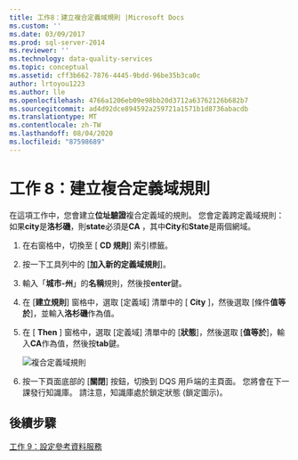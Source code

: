 ```yaml
---
title: 工作8：建立複合定義域規則 |Microsoft Docs
ms.custom: ''
ms.date: 03/09/2017
ms.prod: sql-server-2014
ms.reviewer: ''
ms.technology: data-quality-services
ms.topic: conceptual
ms.assetid: cff3b662-7876-4445-9bdd-96be35b3ca0c
author: lrtoyou1223
ms.author: lle
ms.openlocfilehash: 4766a1206eb09e98bb20d3712a63762126b682b7
ms.sourcegitcommit: ad4d92dce894592a259721a1571b1d8736abacdb
ms.translationtype: MT
ms.contentlocale: zh-TW
ms.lasthandoff: 08/04/2020
ms.locfileid: "87598689"
---
```

# <a name="task-8-creating-a-composite-domain-rule"></a>工作 8：建立複合定義域規則
  在這項工作中，您會建立**位址驗證**複合定義域的規則。 您會定義跨定義域規則：如果**city**是**洛杉磯**，則**state**必須是**CA** ，其中**City**和**State**是兩個網域。  
  
1.  在右窗格中，切換至 [ **CD 規則**] 索引標籤。  
  
2.  按一下工具列中的 [**加入新的定義域規則**]。  
  
3.  輸入「**城市-州**」的**名稱**規則，然後按**enter**鍵。  
  
4.  在 [**建立規則**] 窗格中，選取 [定義域] 清單中的 [ **City** ]，然後選取 [條件**值等於**]，並輸入**洛杉磯**作為值。  
  
5.  在 [ **Then** ] 窗格中，選取 [定義域] 清單中的 [**狀態**]，然後選取 [**值等於**]，輸入**CA**作為值，然後按**tab**鍵。  
  
     ![複合定義域規則](../../2014/tutorials/media/et-creatingacompositedomainrule.jpg "複合定義域規則")  
  
6.  按一下頁面底部的 [**關閉**] 按鈕，切換到 DQS 用戶端的主頁面。 您將會在下一課發行知識庫。 請注意，知識庫處於鎖定狀態 (鎖定圖示)。  
  
## <a name="next-step"></a>後續步驟  
 [工作 9：設定參考資料服務](../../2014/tutorials/task-9-configuring-a-reference-data-service.md)  
  
  
